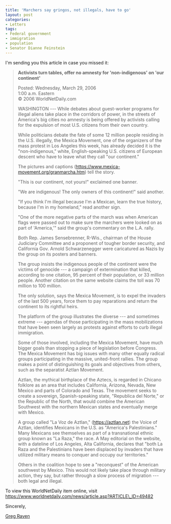 ```yaml
---
title: 'Marchers say gringos, not illegals, have to go'
layout: post
categories:
- Letters
tags:
- Federal government
- immigration
- population
- Senator Dianne Feinstein
---
```


I'm sending you this article in case you missed it:

> **Activists turn tables, offer no amnesty for 'non-indigenous' on 'our continent'**
> 
> Posted: Wednesday, March 29, 2006  
> 1:00 a.m. Eastern  
> © 2006 WorldNetDaily.com
> 
>  WASHINGTON --- While debates about guest-worker programs for illegal aliens take place in the corridors of power, in the streets of America's big cities no amnesty is being offered by activists calling for the expulsion of most U.S. citizens from their own country.
> 
>  While politicians debate the fate of some 12 million people residing in the U.S. illegally, the Mexica Movement, one of the organizers of the mass protest in Los Angeles this week, has already decided it is the "non-indigenous," white, English-speaking U.S. citizens of European descent who have to leave what they call "our continent."
> 
> The pictures and captions (https://www.mexica-movement.org/granmarcha.htm) tell the story.
> 
> "This is our continent, not yours!" exclaimed one banner.
> 
> "We are indigenous! The only owners of this continent!" said another.
> 
> "If you think I'm illegal because I'm a Mexican, learn the true history, because I'm in my homeland," read another sign.
> 
> "One of the more negative parts of the march was when American flags were passed out to make sure the marchers were looked on as part of 'America,'" said the group's commentary on the L.A. rally.
> 
> Both Rep. James Sensebrenner, R-Wis., chairman of the House Judiciary Committee and a proponent of tougher border security, and California Gov. Arnold Schwarzenegger were caricatured as Nazis by the group on its posters and banners.
> 
> The group insists the indigenous people of the continent were the victims of genocide --- a campaign of extermination that killed, according to one citation, 95 percent of their population, or 33 million people. Another citation on the same website claims the toll was 70 million to 100 million.
> 
> The only solution, says the Mexica Movement, is to expel the invaders of the last 500 years, force them to pay reparations and return the continent to its rightful heirs.
> 
> The platform of the group illustrates the diverse --- and sometimes extreme --- agendas of those participating in the mass mobilizations that have been seen largely as protests against efforts to curb illegal immigration.
> 
> Some of those involved, including the Mexica Movement, have much bigger goals than stopping a piece of legislation before Congress.  
>  The Mexica Movement has big issues with many other equally radical groups participating in the massive, united-front rallies. The group makes a point of distinguishing its goals and objectives from others, such as the separatist Aztlan Movement.
> 
> Aztlan, the mythical birthplace of the Aztecs, is regarded in Chicano folklore as an area that includes California, Arizona, Nevada, New Mexico and parts of Colorado and Texas. The movement seeks to create a sovereign, Spanish-speaking state, "Republica del Norte," or the Republic of the North, that would combine the American Southwest with the northern Mexican states and eventually merge with Mexico.
> 
> A group called "La Voz de Aztlan," (https://aztlan.net) the Voice of Aztlan, identifies Mexicans in the U.S. as "America's Palestinians." Many Mexicans see themselves as part of a transnational ethnic group known as "La Raza," the race. A May editorial on the website, with a dateline of Los Angeles, Alta California, declares that "both La Raza and the Palestinians have been displaced by invaders that have utilized military means to conquer and occupy our territories."
> 
> Others in the coalition hope to see a "reconquest" of the American southwest by Mexico. This would not likely take place through military action, they say, but rather through a slow process of migration --- both legal and illegal.

To view this WorldNetDaily item online, visit https://www.worldnetdaily.com/news/article.asp?ARTICLE\_ID=49482

Sincerely,

[Greg Raven](https://www.gregraven.org/)